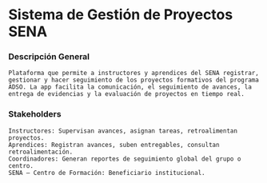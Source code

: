 # Sistema de Gestión de Proyectos SENA

### Descripción General
    Plataforma que permite a instructores y aprendices del SENA registrar, gestionar y hacer seguimiento de los proyectos formativos del programa ADSO. La app facilita la comunicación, el seguimiento de avances, la entrega de evidencias y la evaluación de proyectos en tiempo real.

### Stakeholders
    Instructores: Supervisan avances, asignan tareas, retroalimentan proyectos.
    Aprendices: Registran avances, suben entregables, consultan retroalimentación.
    Coordinadores: Generan reportes de seguimiento global del grupo o centro.
    SENA – Centro de Formación: Beneficiario institucional.


